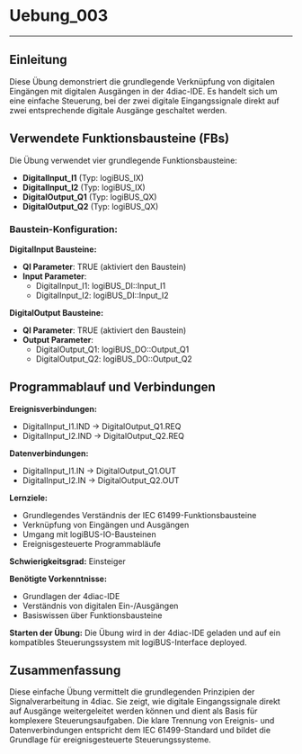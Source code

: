 # Uebung_003

* * * * * * * * * *

## Einleitung
Diese Übung demonstriert die grundlegende Verknüpfung von digitalen Eingängen mit digitalen Ausgängen in der 4diac-IDE. Es handelt sich um eine einfache Steuerung, bei der zwei digitale Eingangssignale direkt auf zwei entsprechende digitale Ausgänge geschaltet werden.

## Verwendete Funktionsbausteine (FBs)

Die Übung verwendet vier grundlegende Funktionsbausteine:

- **DigitalInput_I1** (Typ: logiBUS_IX)
- **DigitalInput_I2** (Typ: logiBUS_IX) 
- **DigitalOutput_Q1** (Typ: logiBUS_QX)
- **DigitalOutput_Q2** (Typ: logiBUS_QX)

### Baustein-Konfiguration:

**DigitalInput Bausteine:**
- **QI Parameter**: TRUE (aktiviert den Baustein)
- **Input Parameter**: 
  - DigitalInput_I1: logiBUS_DI::Input_I1
  - DigitalInput_I2: logiBUS_DI::Input_I2

**DigitalOutput Bausteine:**
- **QI Parameter**: TRUE (aktiviert den Baustein)
- **Output Parameter**:
  - DigitalOutput_Q1: logiBUS_DO::Output_Q1
  - DigitalOutput_Q2: logiBUS_DO::Output_Q2

## Programmablauf und Verbindungen

**Ereignisverbindungen:**
- DigitalInput_I1.IND → DigitalOutput_Q1.REQ
- DigitalInput_I2.IND → DigitalOutput_Q2.REQ

**Datenverbindungen:**
- DigitalInput_I1.IN → DigitalOutput_Q1.OUT
- DigitalInput_I2.IN → DigitalOutput_Q2.OUT

**Lernziele:**
- Grundlegendes Verständnis der IEC 61499-Funktionsbausteine
- Verknüpfung von Eingängen und Ausgängen
- Umgang mit logiBUS-IO-Bausteinen
- Ereignisgesteuerte Programmabläufe

**Schwierigkeitsgrad:** Einsteiger

**Benötigte Vorkenntnisse:**
- Grundlagen der 4diac-IDE
- Verständnis von digitalen Ein-/Ausgängen
- Basiswissen über Funktionsbausteine

**Starten der Übung:**
Die Übung wird in der 4diac-IDE geladen und auf ein kompatibles Steuerungssystem mit logiBUS-Interface deployed.

## Zusammenfassung
Diese einfache Übung vermittelt die grundlegenden Prinzipien der Signalverarbeitung in 4diac. Sie zeigt, wie digitale Eingangssignale direkt auf Ausgänge weitergeleitet werden können und dient als Basis für komplexere Steuerungsaufgaben. Die klare Trennung von Ereignis- und Datenverbindungen entspricht dem IEC 61499-Standard und bildet die Grundlage für ereignisgesteuerte Steuerungssysteme.